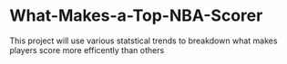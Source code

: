 # What-Makes-a-Top-NBA-Scorer
This project will use various statstical trends to breakdown what makes players score more efficently than others
